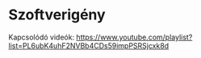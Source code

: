 Szoftverigény
=============

Kapcsolódó videók: https://www.youtube.com/playlist?list=PL6ubK4uhF2NVBb4CDs59impPSRSjcxk8d
